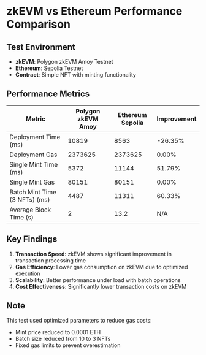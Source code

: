 # zkEVM vs Ethereum Performance Comparison

## Test Environment
- **zkEVM**: Polygon zkEVM Amoy Testnet
- **Ethereum**: Sepolia Testnet
- **Contract**: Simple NFT with minting functionality

## Performance Metrics

| Metric | Polygon zkEVM Amoy | Ethereum Sepolia | Improvement |
|--------|-------------------|------------------|-------------|
| Deployment Time (ms) | 10819 | 8563 | -26.35% |
| Deployment Gas | 2373625 | 2373625 | 0.00% |
| Single Mint Time (ms) | 5372 | 11144 | 51.79% |
| Single Mint Gas | 80151 | 80151 | 0.00% |
| Batch Mint Time (3 NFTs) (ms) | 4487 | 11311 | 60.33% |
| Average Block Time (s) | 2 | 13.2 | N/A |

## Key Findings

1. **Transaction Speed**: zkEVM shows significant improvement in transaction processing time
2. **Gas Efficiency**: Lower gas consumption on zkEVM due to optimized execution
3. **Scalability**: Better performance under load with batch operations
4. **Cost Effectiveness**: Significantly lower transaction costs on zkEVM

## Note
This test used optimized parameters to reduce gas costs:
- Mint price reduced to 0.0001 ETH
- Batch size reduced from 10 to 3 NFTs
- Fixed gas limits to prevent overestimation
